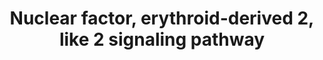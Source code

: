 ---
annotations:
- id: PW:0000369
  parent: regulatory pathway
  type: Pathway Ontology
  value: nuclear factor, erythroid 2 like 2 signaling pathway
authors:
- Richard10
- MaintBot
- Ddigles
- Egonw
- Mkutmon
citedin:
- link: PMC7645421
  title: Unraveling the blood transcriptome after real-life exposure of Wistar-rats
    to PM2.5, PM1 and water-soluble metals in the ambient air (2020)
description: ''
last-edited: 2020-05-28
organisms:
- Rattus norvegicus
redirect_from:
- /index.php/Pathway:WP2376
- /instance/WP2376
- /instance/WP2376_r110698
revision: r110698
schema-jsonld:
- '@context': https://schema.org/
  '@id': https://wikipathways.github.io/pathways/WP2376.html
  '@type': Dataset
  creator:
    '@type': Organization
    name: WikiPathways
  description: ''
  keywords:
  - Abcc1
  - Abcc3
  - Abcc4
  - Acta1
  - Acta2
  - Actb
  - Actc1
  - Actg1
  - Actg2
  - Akr1a1
  - Akr1b10
  - Akr7a2
  - Akr7a3
  - Akt1
  - Aldh3a1
  - Aldoa
  - Aox1
  - Atf4
  - Atm
  - Bach1
  - Bard1
  - Brca1
  - Cacng6
  - Cbr1
  - Cdc34
  - Cdkn1a
  - Cebpa
  - Crebbp
  - Cul3
  - Dhcr7
  - Dnajb4
  - Dnajb9
  - Dnajc5
  - Eif2ak3
  - Ep300
  - Ephx1
  - Fmo1
  - Fos
  - Fosl1
  - Fth1
  - Ftl
  - Fyn
  - G6pd
  - Gclc
  - Gclm
  - Glutathione
  - Gpx2
  - Gsk3b
  - Gsr
  - Gss
  - Gsta1
  - Gsta2
  - Gsta3
  - Gsta4
  - Gstk1
  - Gstm1
  - Gstm2
  - Gstm3
  - Gstm4
  - Gstm5
  - Gsto1
  - Gsto2
  - Gstp1
  - Gstt1
  - Gstt2
  - Herpud1
  - Hmox1
  - Hras
  - Hsp90ab1
  - Jun
  - Keap1
  - Kras
  - Ldhb
  - Maff
  - Mafg
  - Mafk
  - Map2k1
  - Map2k2
  - Map2k3
  - Map2k5
  - Map2k6
  - Map2k7
  - Map3k1
  - Map3k5
  - Map3k7
  - Mapk1
  - Mapk14
  - Mapk3
  - Mapk7
  - Mapk8
  - Mapk9
  - Mdm2
  - Me1
  - Mgst1
  - Mgst2
  - Mgst3
  - Mras
  - Nfe2l2
  - Nqo1
  - Nqo2
  - Nras
  - Pgd
  - Pik3c2a
  - Pik3c2b
  - Pik3c2g
  - Pik3c3
  - Pik3ca
  - Pik3cb
  - Pik3cd
  - Pik3cg
  - Pik3r1
  - Pik3r2
  - Pik3r3
  - Pik3r4
  - Pik3r5
  - Pik3r6
  - Pmf1
  - Prdx1
  - Prkca
  - Prkcb
  - Prkcd
  - Prkce
  - Prkcg
  - Prkch
  - Prkci
  - Prkcq
  - Prkcz
  - Prkd1
  - Prkd3
  - Psmc1
  - Psmc2
  - Psmc3
  - Psmc4
  - Psmc5
  - Psmc6
  - ROS
  - Raf1
  - Ran
  - Rbx1
  - Rras
  - Rras2
  - Scarb1
  - Slc1a4
  - Slc2a1
  - Slc35a2
  - Slc35b1
  - Slc7a11
  - Smarca4
  - Sod1
  - Sod2
  - Sod3
  - Sqstm1
  - Taldo1
  - Tp53
  - Trigonelline
  - Txn1
  - Txnrd1
  - Ubb
  - Ube2k
  - Ugdh
  - Usp14
  - Vcp
  - Xpo1
  - Yy1
  license: CC0
  name: Nuclear factor, erythroid-derived 2, like 2 signaling pathway
seo: CreativeWork
title: Nuclear factor, erythroid-derived 2, like 2 signaling pathway
wpid: WP2376
---